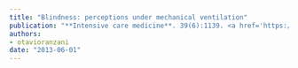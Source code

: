 ```yaml
---
title: "Blindness: perceptions under mechanical ventilation"
publication: "**Intensive care medicine**. 39(6):1139. <a href='https://doi.org/10.1007/s00134-013-2892-1' target='_blank' rel='noopener noreferrer'>10.1007/s00134-013-2892-1</a>"
authors:
- otavioranzani
date: "2013-06-01"
---
```

